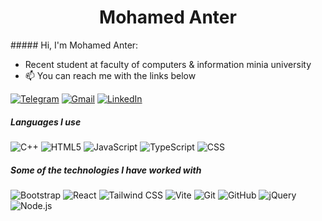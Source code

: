 <h1 align = "center">Mohamed Anter</h1>
##### Hi, I'm Mohamed Anter:

-  Recent student at faculty of computers & information minia university
- :mailbox: You can reach me with the links below

[![Telegram](https://img.shields.io/badge/-TELEGRAM-2CA5E0?style=for-the-badge&logo=telegram&logoColor=white)](https://t.me/Eng_anter19)
[![Gmail](https://img.shields.io/badge/-GMAIL-D14836?style=for-the-badge&logo=gmail&logoColor=white)](mailto:mohamedanter192004@gmail.com)
[![LinkedIn](https://img.shields.io/badge/-LINKEDIN-0077B5?style=for-the-badge&logo=linkedin&logoColor=white)](https://www.linkedin.com/in/mohamed-anter-59169b249/)

##### Languages I use

![C++](https://img.shields.io/badge/-C++-000000?style=flat&logo=c%2B%2B)
![HTML5](https://img.shields.io/badge/-HTML5-000000?style=flat&logo=html5)
![JavaScript](https://img.shields.io/badge/-JavaScript-000000?style=flat&logo=javascript)
![TypeScript](https://img.shields.io/badge/-TypeScript-000000?style=flat&logo=typescript)
![CSS](https://img.shields.io/badge/-CSS-blue?style=for-the-badge&logo=css3&logoColor=white)

##### Some of the technologies I have worked with
![Bootstrap](https://img.shields.io/badge/bootstrap-222222?style=flat&logo=bootstrap&logoColor=339933)
![React](https://img.shields.io/badge/-React-222222?style=flat&logo=React&logoColor=61DAFB)
![Tailwind CSS](https://img.shields.io/badge/tailwindcss-222222?style=flat&logo=Tailwind%20CSS&logoColor=blue)
![Vite](https://img.shields.io/badge/vite-222222?style=flat&logo=vite&logoColor=yellow)
![Git](https://img.shields.io/badge/-Git-222222?style=flat&logo=git&logoColor=F05032)
![GitHub](https://img.shields.io/badge/-GitHub-222222?style=flat&logo=github&logoColor=181717)
![jQuery](https://img.shields.io/badge/-jQuery-222222?style=flat&logo=jQuery&logoColor=0769AD)
![Node.js](https://img.shields.io/badge/-Node.js-222222?style=flat&logo=node.js&logoColor=339933)



